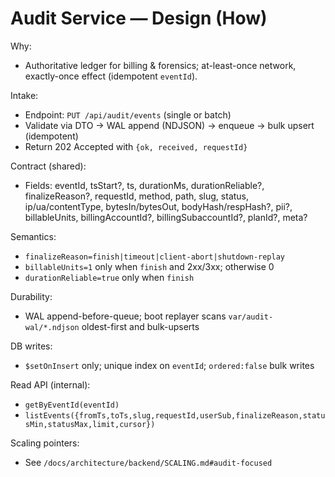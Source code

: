# Audit Service — Design (How)

Why:

- Authoritative ledger for billing & forensics; at-least-once network, exactly-once effect (idempotent `eventId`).

Intake:

- Endpoint: `PUT /api/audit/events` (single or batch)
- Validate via DTO → WAL append (NDJSON) → enqueue → bulk upsert (idempotent)
- Return 202 Accepted with `{ok, received, requestId}`

Contract (shared):

- Fields: eventId, tsStart?, ts, durationMs, durationReliable?, finalizeReason?, requestId, method, path, slug, status, ip/ua/contentType, bytesIn/bytesOut, bodyHash/respHash?, pii?, billableUnits, billingAccountId?, billingSubaccountId?, planId?, meta?

Semantics:

- `finalizeReason=finish|timeout|client-abort|shutdown-replay`
- `billableUnits=1` only when `finish` and 2xx/3xx; otherwise 0
- `durationReliable=true` only when `finish`

Durability:

- WAL append-before-queue; boot replayer scans `var/audit-wal/*.ndjson` oldest-first and bulk-upserts

DB writes:

- `$setOnInsert` only; unique index on `eventId`; `ordered:false` bulk writes

Read API (internal):

- `getByEventId(eventId)`
- `listEvents({fromTs,toTs,slug,requestId,userSub,finalizeReason,statusMin,statusMax,limit,cursor})`

Scaling pointers:

- See `/docs/architecture/backend/SCALING.md#audit-focused`
